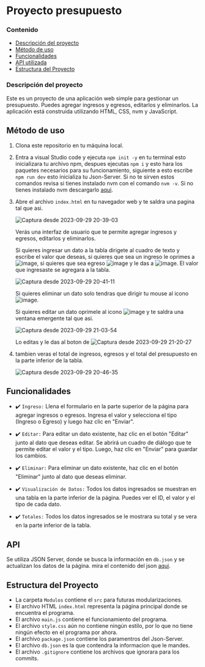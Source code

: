 # Proyecto presupuesto 

### Contenido 

- [Descripción del proyecto](#descripción-del-proyecto)
- [Método de uso](#método-de-uso)
- [Funcionalidades](#funcionalidades)
- [API utilizada](#api)
- [Estructura del Proyecto](#estructura-del-proyecto)

### Descripción del proyecto

Este es un proyecto de una aplicación web simple para gestionar un presupuesto. Puedes agregar ingresos y egresos, editarlos y eliminarlos. La aplicación está construida utilizando HTML, CSS, nvm y JavaScript.

## Método de uso

1. Clona este repositorio en tu máquina local.

2. Entra a visual Studio code y ejecuta `npm init -y` en tu terminal esto inicializara tu archivo npm, despues ejecutas `npm i` y esto hara los paquetes necesarios para su funcionamiento, siguiente a esto  escribe `npm run dev` esto inicializa tu Json-Server. Si no te sirven estos comandos revisa si tienes instalado nvm con el comando `nvm -v`. Si no tienes instalado nvm descargarlo [aqui](https://www.freecodecamp.org/news/node-version-manager-nvm-install-guide/).

2. Abre el archivo `index.html` en tu navegador web y te saldra una pagina tal que asi.


    ![Captura desde 2023-09-29 20-39-03](https://github.com/Ancreem/proyectos-JS/assets/139159920/06923234-e13c-429c-8a53-75a35b369cce)

    Verás una interfaz de usuario que te permite agregar ingresos y egresos, editarlos y eliminarlos.
  
     Si quieres ingresar un dato a la tabla dirigete al cuadro de texto y escribe el valor que deseas, si quieres que sea un ingreso le oprimes a ![image](https://github.com/Ancreem/proyectos-JS/assets/139159920/57a4268a-893a-49cb-90c8-4ed3071887fd), si quieres que sea egreso ![image](https://github.com/Ancreem/proyectos-JS/assets/139159920/3ea8db9d-fa1c-4d9d-a981-9af9f31a60e3) y le das a ![image](https://github.com/Ancreem/proyectos-JS/assets/139159920/d730686d-bad4-436a-b897-48d762f11737). El valor que ingresaste se agregara a la tabla.
   
   ![Captura desde 2023-09-29 20-41-11](https://github.com/Ancreem/proyectos-JS/assets/139159920/73f73f63-4192-4269-9aad-49b0e1ee7b07)
   
    Si quieres eliminar un dato solo tendras que dirigir tu mouse al icono ![image](https://github.com/Ancreem/proyectos-JS/assets/139159920/fde63bc1-d2c4-49f7-b63c-d4a97cd612e9).
   
    Si quieres editar un dato oprimele al icono ![image](https://github.com/Ancreem/proyectos-JS/assets/139159920/4cef19dc-7dc0-4975-91b5-a21da5882f41)
   y te saldra una ventana emergente tal que asi.
   
      ![Captura desde 2023-09-29 21-03-54](https://github.com/Ancreem/proyectos-JS/assets/139159920/b4d487f3-09af-4176-a02b-fba14259276f)
  
    Lo editas y le das al boton de ![Captura desde 2023-09-29 21-20-27](https://github.com/Ancreem/proyectos-JS/assets/139159920/591bc4e5-6723-4198-b746-ddfd49ba6ecc)

4. tambien veras el total de ingresos, egresos y el total del presupuesto en la parte inferior de la tabla.

     ![Captura desde 2023-09-29 20-46-35](https://github.com/Ancreem/proyectos-JS/assets/139159920/38e852c7-fb30-4fcf-bf82-be99af8c37ae)


## Funcionalidades

- :heavy_check_mark: `Ingreso:` Llena el formulario en la parte superior de la página para agregar ingresos o egresos. Ingresa el valor y selecciona el tipo (Ingreso o Egreso) y luego haz clic en "Enviar".

- :heavy_check_mark: `Editar:` Para editar un dato existente, haz clic en el botón "Editar" junto al dato que deseas editar. Se abrirá un cuadro de diálogo que te permite editar el valor y el tipo. Luego, haz clic en "Enviar" para guardar los cambios.

- :heavy_check_mark: `Eliminar:` Para eliminar un dato existente, haz clic en el botón "Eliminar" junto al dato que deseas eliminar.

- :heavy_check_mark: `Visualización de Datos:` Todos los datos ingresados se muestran en una tabla en la parte inferior de la página. Puedes ver el ID, el valor y el tipo de cada dato.

- :heavy_check_mark: `Totales:` Todos los datos ingresados se le mostrara su total y se vera en la parte inferior de la tabla.

## API

Se utiliza JSON Server, donde se busca la información en `db.json` y se actualizan los datos de la página.
mira el contenido del json [aqui](http://127.0.0.12:5010/presupuestos).

## Estructura del Proyecto

- La carpeta `Modulos` contiene el `src` para futuras modularizaciones.
- El archivo HTML `index.html` representa la página principal donde se encuentra el programa.
- El archivo `main.js` contiene el funcionamiento del programa.
- El archivo `style.css` aún no contiene ningún estilo, por lo que no tiene ningún efecto en el programa por ahora.
- El archivo `package.json` contiene los paramentros del Json-Server.
- El archivo `db.json` es la que contendra la informacion que le mandes.
- El archivo `.gitignore` contiene los archivos que ignorara para los commits.

